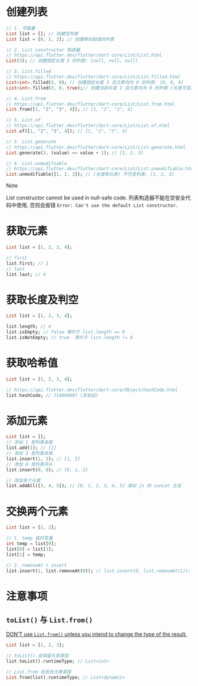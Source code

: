 # 创建列表

```dart
// 1. 字面量
List list = []; // 创建空列表
List list = [0, 1, 2]; // 创建带初始值的列表

// 2. List constructor 构造器
// https://api.flutter.dev/flutter/dart-core/List/List.html
List(3); // 创建固定长度 3 的列表: [null, null, null]

// 3. List.filled
// https://api.flutter.dev/flutter/dart-core/List/List.filled.html
List<int>.filled(3, 0); // 创建固定长度 3 且元素均为 0 的列表: [0, 0, 0]
List<int>.filled(3, 0, true);// 创建当前长度 3 且元素均为 0 的列表 (长度可变): [0, 0, 0]

// 4. List.from
// https://api.flutter.dev/flutter/dart-core/List/List.from.html
List.from([1, "2", "3", 4]); // [1, "2", "3", 4]

// 5. List.of
// https://api.flutter.dev/flutter/dart-core/List/List.of.html
List.of([1, "2", "3", 4]); // [1, "2", "3", 4]

// 5. List.generate
// https://api.flutter.dev/flutter/dart-core/List/List.generate.html
List.generate(3, (value) => value + 1); // [1, 2, 3]

// 6. List.unmodifiable
// https://api.flutter.dev/flutter/dart-core/List/List.unmodifiable.html
List.unmodifiable([1, 2, 3]); // (长度和元素) 不可变列表: [1, 2, 3]
```

> [!note]
> List constructor cannot be used in null-safe code.
> 列表构造器不能在空安全代码中使用, 否则会报错 `Error: Can't use the default List constructor.`

# 获取元素

```dart
List list = [1, 2, 3, 4];

// first
list.first; // 1
// last
list.last; // 4
```

# 获取长度及判空

```dart
List list = [1, 2, 3, 4];

list.length; // 4
list.isEmpty; // false 等价于 list.length == 0
list.isNotEmpty; // true  等价于 list.length != 0
```

# 获取哈希值

```dart
List list = [1, 2, 3, 4];

// https://api.flutter.dev/flutter/dart-core/Object/hashCode.html
list.hashCode; // 714804807 (形如此)
```

# 添加元素

```dart
List list = [];
// 添加 1 至列表末尾
list.add(1); // [1]
// 添加 2 至列表末尾
list.insert(1, 2); // [1, 2]
// 添加 0 至列表开头
list.insert(0, 0); // [0, 1, 2]

// 添加多个元素
list.addAll([3, 4, 5]); // [0, 1, 2, 3, 4, 5] 类似 js 的 concat 方法
```

# 交换两个元素

```dart
List list = [1, 2];

// 1. temp 临时变量
int temp = list[0];
list[0] = list[1];
list[1] = temp;

// 2. removeAt + insert
list.insert(1, list.removeAt(0)); // list.insert(0, list.removeAt(1));
```

# 注意事项

## `toList()` 与 `List.from()`

[DON’T use `List.from()` unless you intend to change the type of the result.](https://dart.dev/guides/language/effective-dart/usage#dont-use-listfrom-unless-you-intend-to-change-the-type-of-the-result)

```dart
List list = [1, 2, 3];

// toList() 会保留元素类型
list.toList().runtimeType; // List<int>

// List.from 会丢失元素类型
List.from(list).runtimeType; // List<dynamic>
```